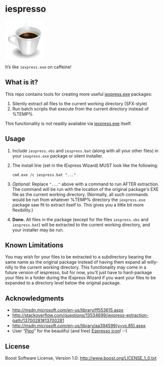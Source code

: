 ﻿iespresso
=========

![Espresso](https://raw.githubusercontent.com/markgollnick/iespresso/master/espresso.png)

It’s like `iexpress.exe` on caffeine!


What is it?
-----------

This repo contains tools for creating more useful [iexpress.exe][] packages:

1. Silently extract all files to the current working directory (SFX-style)
2. Run batch scripts that execute from the current directory instead of %TEMP%

This functionality is not readily available via [iexpress.exe][] itself.

[iexpress.exe]: https://en.wikipedia.org/wiki/IExpress


Usage
-----

1.  Include `iespress.vbs` and `iespress.bat` (along with all your other files)
    in your `iexpress.exe` package or silent installer.

2.  The install line (set in the IExpress Wizard) MUST look like the following:

        cmd.exe /c iespress.bat "..."

3.  *Optional:* Replace `"..."` above with a command to run AFTER extraction.
    The command will be run with the location of the original package's EXE
    file as the current working directory. (Normally, all such commands would
    be run from whatever %TEMP% directory the `iexpress.exe` package saw fit to
    extract itself to. This gives you a little bit more flexibility.)

4.  **Done.** All files in the package (except for the files `iespress.vbs` and
    `iespress.bat`) will be extracted to the current working directory, and
    your installer may be run.


Known Limitations
-----------------

You may wish for your files to be extracted to a subdirectory bearing the same
name as the original package instead of having them expand all willy-nilly to
the current working directory. This functionality may come in a future version
of iespresso, but for now, you’ll just have to hard-package your files in a
folder during the IExpress Wizard if you want your files to be expanded to a
directory level below the original package.


Acknowledgments
---------------

- http://msdn.microsoft.com/en-us/library/ff553615.aspx
- http://stackoverflow.com/questions/13534699/iexpress-extraction-path/13700281#13700281
- http://msdn.microsoft.com/en-us/library/aa394599(v=vs.85).aspx
- User “[Pipo][1]” for the beautiful (and free) [Espresso icon][2]! :-)

[1]: https://openclipart.org/user-detail/pipo
[2]: https://openclipart.org/detail/3741/espresso-by-pipo


License
-------

Boost Software License, Version 1.0: <http://www.boost.org/LICENSE_1_0.txt>
